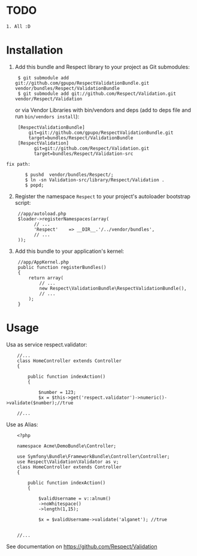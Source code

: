 TODO
====
    1. All :D

Installation
============


  1. Add this bundle and Respect library to your project as Git submodules:

          $ git submodule add git://github.com/gpupo/RespectValidationBundle.git vendor/bundles/Respect/ValidationBundle 
          $ git submodule add git://github.com/Respect/Validation.git vendor/Respect/Validation

     or via Vendor Libraries with bin/vendors and deps (add to deps file and run `bin/vendors install`):

          [RespectValidationBundle]
              git=git://github.com/gpupo/RespectValidationBundle.git
              target=bundles/Respect/ValidationBundle  
          [RespectValidation]
                git=git://github.com/Respect/Validation.git
                target=bundles/Respect/Validation-src
     
    fix path:
       
           $ pushd  vendor/bundles/Respect/;
           $ ln -sn Validation-src/library/Respect/Validation .
           $ popd;
        

  2. Register the namespace `Respect` to your project's autoloader bootstrap script:

          //app/autoload.php
          $loader->registerNamespaces(array(
                // ...
                'Respect'    => __DIR__.'/../vendor/bundles',
                // ...
          ));

  3. Add this bundle to your application's kernel:

          //app/AppKernel.php
          public function registerBundles()
          {
              return array(
                  // ...
                  new Respect\ValidationBundle\RespectValidationBundle(),
                  // ...
              );
          }





Usage
============

Usa as service respect.validator:
    
        //...
        class HomeController extends Controller
        {
            
            public function indexAction()
            {
                
                $number = 123;
                $x = $this->get('respect.validator')->numeric()->validate($number);//true
                
        //...
        
Use as Alias:
    
        <?php
        
        namespace Acme\DemoBundle\Controller;
        
        use Symfony\Bundle\FrameworkBundle\Controller\Controller;
        use Respect\Validation\Validator as v;
        class HomeController extends Controller
        {
            
            public function indexAction()
            {
        
                $validUsername = v::alnum()
                ->noWhitespace()
                ->length(1,15);
                
                $x = $validUsername->validate('alganet'); //true
            
            
        //...

        
See documentation on https://github.com/Respect/Validation


